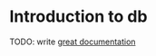 # Introduction to db

TODO: write [great documentation](http://jacobian.org/writing/what-to-write/)

